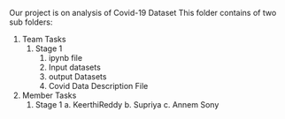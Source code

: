 Our project is on analysis of Covid-19 Dataset
This folder contains of two sub folders:
1. Team Tasks
    1. Stage 1
        1. ipynb file
        2. Input datasets
        3. output Datasets
        4. Covid Data Description File 
2. Member Tasks
    1. Stage 1
            a. KeerthiReddy
            b. Supriya
            c. Annem Sony

       
        
